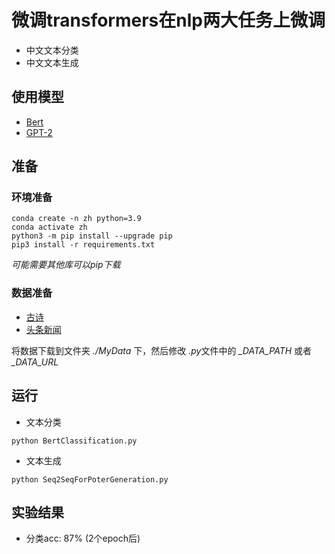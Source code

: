 # 微调transformers在nlp两大任务上微调
* 中文文本分类
* 中文文本生成

## 使用模型
* [Bert](https://huggingface.co/hfl/chinese-roberta-wwm-ext-large?text=生活的真谛是%5BMASK%5D%E3%80%82)
* [GPT-2](https://huggingface.co/uer/gpt2-chinese-cluecorpussmall?text=这是很久之前的事情了)

## 准备
### 环境准备
```
conda create -n zh python=3.9
conda activate zh
python3 -m pip install --upgrade pip
pip3 install -r requirements.txt
```
*可能需要其他库可以pip下载*

### 数据准备 
* [古诗](https://drive.google.com/drive/folders/11sOj1EaWPRIwejmOb0ZPVFN7790mdJxR?usp=sharing)
* [头条新闻](https://drive.google.com/file/d/13DZiVoHeFH8y8TvfAIkdslk6KIuNZKt8/view?usp=sharing)

将数据下载到文件夹 *./MyData* 下，然后修改 *.py*文件中的 *_DATA_PATH* 或者 *_DATA_URL*

## 运行
* 文本分类
```
python BertClassification.py
```

* 文本生成
```commandline
python Seq2SeqForPoterGeneration.py
```

## 实验结果
* 分类acc: 87%  (2个epoch后)